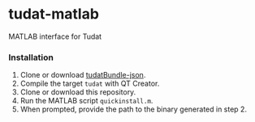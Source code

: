 # tudat-matlab
MATLAB interface for Tudat

### Installation

1. Clone or download [tudatBundle-json](http://github.com/aleixpinardell/tudatBundle/tree/json).
2. Compile the target `tudat` with QT Creator.
3. Clone or download this repository.
4. Run the MATLAB script `quickinstall.m`.
5. When prompted, provide the path to the binary generated in step 2.
